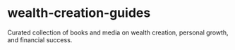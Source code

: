 # wealth-creation-guides
Curated collection of books and media on wealth creation, personal growth, and financial success.
